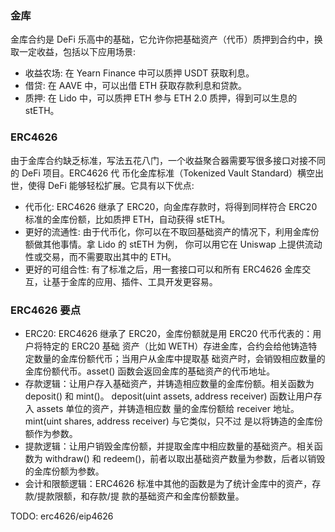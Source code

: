 
### 金库
	
金库合约是 DeFi 乐高中的基础，它允许你把基础资产（代币）质押到合约中，换取一定收益，包括以下应用场景:
- 收益农场: 在 Yearn Finance 中可以质押 USDT 获取利息。
- 借贷: 在 AAVE 中，可以出借 ETH 获取存款利息和贷款。
- 质押: 在 Lido 中，可以质押 ETH 参与 ETH 2.0 质押，得到可以生息的 stETH。

### ERC4626

由于金库合约缺乏标准，写法五花八门，一个收益聚合器需要写很多接口对接不同的 DeFi 项目。ERC4626 代
币化金库标准（Tokenized Vault Standard）横空出世，使得 DeFi 能够轻松扩展。它具有以下优点:
- 代币化: ERC4626 继承了 ERC20，向金库存款时，将得到同样符合 ERC20 标准的金库份额，比如质押 ETH，自动获得 stETH。
- 更好的流通性: 由于代币化，你可以在不取回基础资产的情况下，利用金库份额做其他事情。拿 Lido 的 stETH 为例，
	你可以用它在 Uniswap 上提供流动性或交易，而不需要取出其中的 ETH。
- 更好的可组合性: 有了标准之后，用一套接口可以和所有 ERC4626 金库交互，让基于金库的应用、插件、工具开发更容易。


### ERC4626 要点

- ERC20: ERC4626 继承了 ERC20，金库份额就是用 ERC20 代币代表的：用户将特定的 ERC20 基础
	资产（比如 WETH）存进金库，合约会给他铸造特定数量的金库份额代币；当用户从金库中提取基
	础资产时，会销毁相应数量的金库份额代币。asset() 函数会返回金库的基础资产的代币地址。
- 存款逻辑：让用户存入基础资产，并铸造相应数量的金库份额。相关函数为 deposit() 和 mint()。
	deposit(uint assets, address receiver) 函数让用户存入 assets 单位的资产，并铸造相应数
	量的金库份额给 receiver 地址。mint(uint shares, address receiver) 与它类似，只不过
	是以将铸造的金库份额作为参数。
- 提款逻辑：让用户销毁金库份额，并提取金库中相应数量的基础资产。相关函数为 withdraw() 和
	redeem()，前者以取出基础资产数量为参数，后者以销毁的金库份额为参数。
- 会计和限额逻辑：ERC4626 标准中其他的函数是为了统计金库中的资产，存款/提款限额，和存款/提
	款的基础资产和金库份额数量。

TODO: erc4626/eip4626



